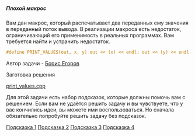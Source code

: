 ##### Плохой макрос #####

Вам дан макрос, который распечатывает два переданных ему значения в переданный поток вывода. В реализации макроса есть недостаток, ограничивающий его применимость в реальных программах. Вам требуется найти и устранить недостаток.

```objectivec
#define PRINT_VALUES(out, x, y) out << (x) << endl; out << (y) << endl
```

Автор задачи - [Борис Егоров](https://www.coursera.org/user/b36d9f5a62bc4a643cdf459fb068d606)

Заготовка решения

[print_values.cpp](https://github.com/Hitoku/basics-of-c-plus-plus-development-red-belt/blob/master/Week_1/05%20Programming%20Assignment/Source/print_values.cpp)

Для этой задачи есть набор подсказок, которые должны помочь вам с решением. Если вам не удаётся решить задачу и вы чувствуете, что у вас кончились идеи, вы можете ими воспользоваться. Но сначала обязательно попробуйте решить задачу без подсказок.

[Подсказка 1](https://github.com/Hitoku/basics-of-c-plus-plus-development-red-belt/blob/master/Week_1/05%20Programming%20Assignment/help1.pdf)
[Подсказка 2](https://github.com/Hitoku/basics-of-c-plus-plus-development-red-belt/blob/master/Week_1/05%20Programming%20Assignment/help2.pdf)
[Подсказка 3](https://github.com/Hitoku/basics-of-c-plus-plus-development-red-belt/blob/master/Week_1/05%20Programming%20Assignment/help3.pdf)
[Подсказка 4](https://github.com/Hitoku/basics-of-c-plus-plus-development-red-belt/blob/master/Week_1/05%20Programming%20Assignment/help4.pdf)
